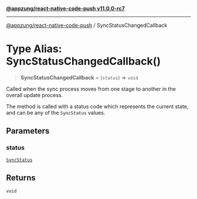 [**@appzung/react-native-code-push v11.0.0-rc7**](../README.md)

---

[@appzung/react-native-code-push](../README.md) / SyncStatusChangedCallback

# Type Alias: SyncStatusChangedCallback()

> **SyncStatusChangedCallback** = (`status`) => `void`

Called when the sync process moves from one stage to another in the overall update process.

The method is called with a status code which represents the current state, and can be any of the `SyncStatus` values.

## Parameters

### status

[`SyncStatus`](../enumerations/SyncStatus.md)

## Returns

`void`
